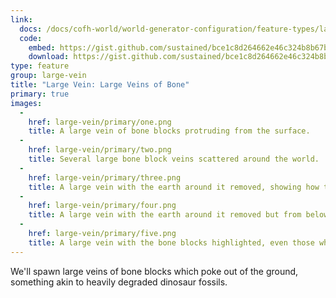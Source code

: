 ```yaml
---
link:
  docs: /docs/cofh-world/world-generator-configuration/feature-types/large-vein/
  code:
    embed: https://gist.github.com/sustained/bce1c8d264662e46c324b8b67b9acafe.js
    download: https://gist.github.com/sustained/bce1c8d264662e46c324b8b67b9acafe/archive/e37480baf198bb1cb656292195e6e324b2907458.zip
type: feature
group: large-vein
title: "Large Vein: Large Veins of Bone"
primary: true
images:
  -
    href: large-vein/primary/one.png
    title: A large vein of bone blocks protruding from the surface.
  -
    href: large-vein/primary/two.png
    title: Several large bone block veins scattered around the world.
  -
    href: large-vein/primary/three.png
    title: A large vein with the earth around it removed, showing how the extents of the vein go below the surface.
  -
    href: large-vein/primary/four.png
    title: A large vein with the earth around it removed but from below.
  -
    href: large-vein/primary/five.png
    title: A large vein with the bone blocks highlighted, even those which are below the surface.
---
```


We'll spawn large veins of bone blocks which poke out of the ground, something akin to heavily degraded dinosaur fossils.
